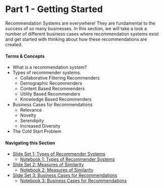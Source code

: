 # Part 1 - Getting Started

Recommendation Systems are everywhere! They are fundamental to the success of so many businesses.  In this section, we will take a look a number of different business cases where recommendation systems exist and get started with thinking about how these recommendations are created.


#### Terms & Concepts

- What is a recommendation system?
- Types of recommender systems.
    - Collaborative Filtering Recommenders
    - Demographic Recommenders
    - Content Based Recommenders
    - Utility Based Recommenders
    - Knowledge Based Recommenders
- Business Cases for Recommendations
    - Relevance
    - Novelty
    - Serendipity
    - Increased Diversity
- The Cold Start Problem

#### Navigating this Section

- [Slide Set 1: Types of Recommender Systems](https://github.com/jbernhard-nw/rec-workshop/blob/master/Part%201%20-%20Getting%20Started/slides/Recommendations_Types.pdf)
    - [Notebook 1: Types of Recommender Systems]()
- [Slide Set 2: Measures of Similarity]()
    - [Notebook 2: Measures of Similarity]()
- [Slide Set 3: Business Cases for Recommendations]()
    - [Notebook 3: Business Cases for Recommendations]()
